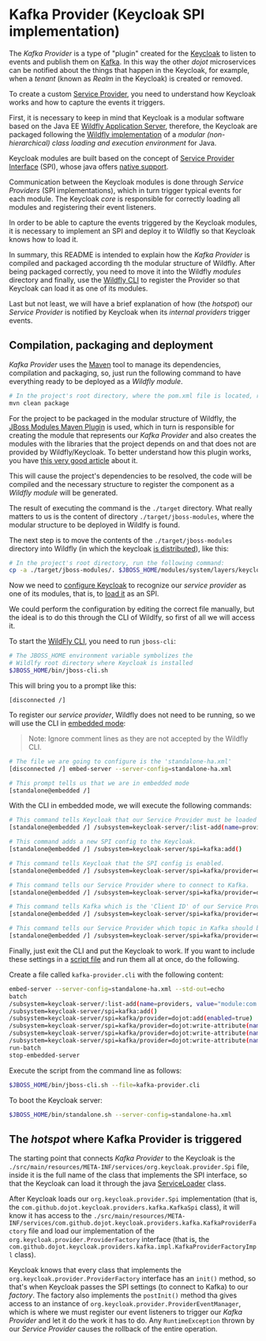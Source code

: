 # Kafka Provider (Keycloak SPI implementation)

The _Kafka Provider_ is a type of "plugin" created for the [Keycloak](https://www.keycloak.org/)
to listen to events and publish them on [Kafka](https://kafka.apache.org/).
In this way the other _dojot_ microservices can be notified about the things
that happen in the Keycloak, for example, when a _tenant_ (known as _Realm_ in
the Keycloak) is created or removed.

To create a custom [Service Provider](https://www.keycloak.org/docs/latest/server_development/#_providers),
you need to understand how Keycloak works and how to capture the events it triggers.

First, it is necessary to keep in mind that Keycloak is a modular software based
on the Java EE [Wildfly Application Server](https://www.wildfly.org/),
therefore, the Keycloak are packaged following the [Wildfly implementation](https://jboss-modules.github.io/jboss-modules/manual/)
of a _modular (non-hierarchical) class loading and execution environment_ for Java.

Keycloak modules are built based on the concept of [Service Provider Interface](https://en.wikipedia.org/wiki/Service_provider_interface) (SPI),
whose java offers [native support](https://docs.oracle.com/javase/tutorial/sound/SPI-intro.html).

Communication between the Keycloak modules is done through _Service Providers_
(SPI implementations), which in turn trigger typical events for each module. The
Keycloak _core_ is responsible for correctly loading all modules and registering
their event listeners.

In order to be able to capture the events triggered by the Keycloak modules, it
is necessary to implement an SPI and deploy it to Wildfly so that Keycloak knows
how to load it.

In summary, this README is intended to explain how the _Kafka Provider_ is
compiled and packaged according th the modular structure of Wildfly. After being
packaged correctly, you need to move it into the Wildfly _modules_ directory and
finally, use the [Wildfly CLI](https://docs.jboss.org/author/display/WFLY/Command%20Line%20Interface.html)
to register the Provider so that Keycloak can load it as one of its modules.

Last but not least, we will have a brief explanation of how (the _hotspot_) our
_Service Provider_ is notified by Keycloak when its _internal providers_ trigger
events.


## Compilation, packaging and deployment

_Kafka Provider_ uses the [Maven](https://docs.jboss.org/author/display/WFLY/Command%20Line%20Interface.html)
tool to manage its dependencies, compilation and packaging, so, just run the
following command to have everything ready to be deployed as a _Wildfly module_.

```bash
# In the project's root directory, where the pom.xml file is located, run the following command:
mvn clean package
```

For the project to be packaged in the modular structure of Wildfly, the
[JBoss Modules Maven Plugin](https://www.smartics.eu/confluence/display/SJBMMP/smartics+JBoss+Modules+Maven+Plugin)
is used, which in turn is responsible for creating the module that represents
our _Kafka Provider_ and also creates the modules with the libraries that the
project depends on and that does not are provided by Wildfly/Keycloak.
To better understand how this plugin works, you have
[this very good article](https://www.smartics.eu//confluence/display/BLOG/2013/10/18/Maven+Plugin+to+generate+a+Modules+Directory+for+JBoss+AS+7)
about it.

This will cause the project's dependencies to be resolved, the code will be
compiled and the necessary structure to register the component as a
_Wildfly module_ will be generated.

The result of executing the command is the `./target` directory. What really
matters to us is the content of directory `./target/jboss-modules`, where the
modular structure to be deployed in Wildlfy is found.

The next step is to move the contents of the `./target/jboss-modules` directory
into Wildfly (in which the keycloak [is distributed](https://www.keycloak.org/downloads)),
like this:

```bash
# In the project's root directory, run the following command:
cp -a ./target/jboss-modules/. $JBOSS_HOME/modules/system/layers/keycloak/
```

Now we need to [configure Keycloak](https://www.keycloak.org/docs/latest/server_installation/#_config_spi_providers)
to recognize our _service provider_ as one of its modules, that is, to
[load it](https://docs.oracle.com/en/java/javase/11/docs/api/java.base/java/util/ServiceLoader.html)
as an SPI.

We could perform the configuration by editing the correct file manually, but the
ideal is to do this through the CLI of Wildlfy, so first of all we will access it.

To start the [WildFly CLI](https://www.keycloak.org/docs/latest/server_installation/#_start_cli),
you need to run `jboss-cli`:

```bash
# The JBOSS_HOME environment variable symbolizes the
# Wildlfy root directory where Keycloak is installed
$JBOSS_HOME/bin/jboss-cli.sh
```

This will bring you to a prompt like this:

```
[disconnected /]
```

To register our _service provider_, Wildfly does not need to be running, so we
will use the CLI in [embedded mode](https://www.keycloak.org/docs/latest/server_installation/#cli-embedded-mode):

> Note: Ignore comment lines as they are not accepted by the Wildfly CLI.

```bash
# The file we are going to configure is the 'standalone-ha.xml'
[disconnected /] embed-server --server-config=standalone-ha.xml

# This prompt tells us that we are in embedded mode
[standalone@embedded /]
```

With the CLI in embedded mode, we will execute the following commands:

```bash
# This command tells Keycloak that our Service Provider must be loaded as a Wildfly Module.
[standalone@embedded /] /subsystem=keycloak-server/:list-add(name=providers, value="module:com.github.dojot.keycloak.providers.kafka-provider:dojot")

# This command adds a new SPI config to the Keycloak.
[standalone@embedded /] /subsystem=keycloak-server/spi=kafka:add()

# This command tells Keycloak that the SPI config is enabled.
[standalone@embedded /] /subsystem=keycloak-server/spi=kafka/provider=dojot:add(enabled=true)

# This command tells our Service Provider where to connect to Kafka.
[standalone@embedded /] /subsystem=keycloak-server/spi=kafka/provider=dojot:write-attribute(name=properties.servers,value=${env.KAFKA_SERVERS})

# This command tells Kafka which is the 'Client ID' of our Service Provider.
[standalone@embedded /] /subsystem=keycloak-server/spi=kafka/provider=dojot:write-attribute(name=properties.clientId,value=${env.KAFKA_CLIENT_ID})

# This command tells our Service Provider which topic in Kafka should be used to publish data.
[standalone@embedded /] /subsystem=keycloak-server/spi=kafka/provider=dojot:write-attribute(name=properties.topic,value=${env.KAFKA_TOPIC})
```

Finally, just exit the CLI and put the Keycloak to work. If you want to include
these settings in a [script file](https://www.keycloak.org/docs/latest/server_installation/#cli-scripting)
and run them all at once, do the following.

Create a file called `kafka-provider.cli` with the following content:

```bash
embed-server --server-config=standalone-ha.xml --std-out=echo
batch
/subsystem=keycloak-server/:list-add(name=providers, value="module:com.github.dojot.keycloak.providers.kafka-provider:dojot")
/subsystem=keycloak-server/spi=kafka:add()
/subsystem=keycloak-server/spi=kafka/provider=dojot:add(enabled=true)
/subsystem=keycloak-server/spi=kafka/provider=dojot:write-attribute(name=properties.servers,value=${env.KAFKA_SERVERS})
/subsystem=keycloak-server/spi=kafka/provider=dojot:write-attribute(name=properties.clientId,value=${env.KAFKA_CLIENT_ID})
/subsystem=keycloak-server/spi=kafka/provider=dojot:write-attribute(name=properties.topic,value=${env.KAFKA_TOPIC})
run-batch
stop-embedded-server
```

Execute the script from the command line as follows:

```bash
$JBOSS_HOME/bin/jboss-cli.sh --file=kafka-provider.cli
```

To boot the Keycloak server:

```bash
$JBOSS_HOME/bin/standalone.sh --server-config=standalone-ha.xml
```

## The _hotspot_ where Kafka Provider is triggered

The starting point that connects _Kafka Provider_ to the Keycloak is the
`./src/main/resources/META-INF/services/org.keycloak.provider.Spi` file, inside
it is the full name of the class that implements the SPI interface, so that the
Keycloak can load it through the java [ServiceLoader](https://docs.oracle.com/en/java/javase/11/docs/api/java.base/java/util/ServiceLoader.html) class.

After Keycloak loads our `org.keycloak.provider.Spi` implementation (that is,
the `com.github.dojot.keycloak.providers.kafka.KafkaSpi` class), it will know it
has access to the `./src/main/resources/META-INF/services/com.github.dojot.keycloak.providers.kafka.KafkaProviderFactory`
file and load our implementation of the `org.keycloak.provider.ProviderFactory`
interface (that is, the `com.github.dojot.keycloak.providers.kafka.impl.KafkaProviderFactoryImpl`
class).

Keycloak knows that every class that implements the `org.keycloak.provider.ProviderFactory`
interface has an `init()` method, so that's when Keycloak passes the SPI
settings (to connect to Kafka) to our _factory_.
The factory also implements the `postInit()` method tha gives access to an
instance of `org.keycloak.provider.ProviderEventManager`, which is where we must
register our event listeners to trigger our _Kafka Provider_ and let it do the
work it has to do.
Any `RuntimeException` thrown by our _Service Provider_ causes the rollback of
the entire operation.